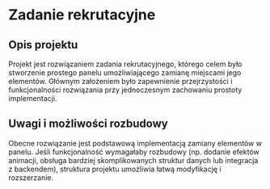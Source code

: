 # Zadanie rekrutacyjne

## Opis projektu 

Projekt jest rozwiązaniem zadania rekrutacyjnego, którego celem było stworzenie prostego panelu umożliwiającego zamianę miejscami jego elementów. Głównym założeniem było zapewnienie przejrzystości i funkcjonalności rozwiązania przy jednoczesnym zachowaniu prostoty implementacji.

## Uwagi i możliwości rozbudowy

Obecne rozwiązanie jest podstawową implementacją zamiany elementów w panelu. Jeśli funkcjonalność wymagałaby rozbudowy (np. dodanie efektów animacji, obsługa bardziej skomplikowanych struktur danych lub integracja z backendem), struktura projektu umożliwia łatwą modyfikację i rozszerzanie.